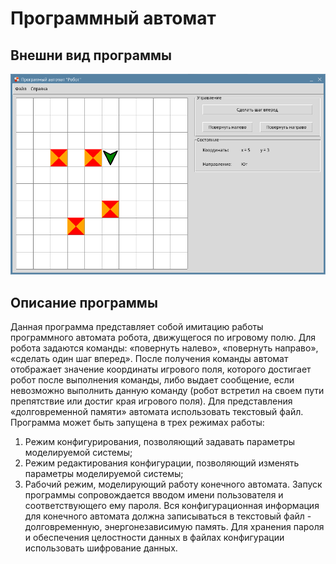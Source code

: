 # Программный автомат
## Внешни вид программы
![внешний вид](view.png)
## Описание программы 
Данная программа представляет собой имитацию работы программного автомата 
робота, движущегося по игровому полю. Для робота задаются команды: 
«повернуть налево», «повернуть направо», «сделать один шаг вперед». 
После получения команды автомат отображает значение координаты игрового поля, 
которого достигает робот после выполнения команды, либо выдает сообщение, 
если невозможно выполнить данную команду (робот встретил на своем пути 
препятствие или достиг края игрового поля). Для представления 
«долговременной памяти» автомата использовать текстовый файл. 
Программа может быть запущена в трех режимах работы: 
1. Режим конфигурирования, позволяющий задавать параметры моделируемой системы; 
2. Режим редактирования конфигурации, позволяющий изменять параметры 
моделируемой системы; 
3. Рабочий режим, моделирующий работу конечного 
автомата. 
Запуск программы сопровождается вводом имени пользователя и 
соответствующего ему пароля. Вся конфигурационная информация для конечного 
автомата должна записываться в текстовый файл - долговременную, 
энергонезависимую память. Для хранения пароля и обеспечения целостности 
данных в файлах конфигурации использовать шифрование данных.
